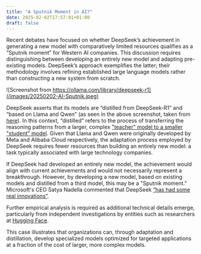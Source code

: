 ```yaml
---
title: "A Sputnik Moment in AI?"
date: 2025-02-02T17:57:01+01:00
draft: false
---
```



Recent debates have focused on whether DeepSeek’s achievement in generating a new model with comparatively limited resources qualifies as a “Sputnik moment” for Western AI companies. This discussion requires distinguishing between developing an entirely new model and adapting pre-existing models. DeepSeek’s approach exemplifies the latter; their methodology involves refining established large language models rather than constructing a new system from scratch.


![Screenshot from https://ollama.com/library/deepseek-r1](/images/20250202-AI-Sputnik.jpeg)


DeepSeek asserts that its models are “distilled from DeepSeek-R1” and “based on Llama and Qwen” (as seen in the above screenshot, taken from [here](https://ollama.com/library/deepseek-r1)). In this context, “distilled” refers to the process of transferring the reasoning patterns from a larger, complex ["teacher" model to a smaller "student" model](https://www.datacamp.com/blog/distillation-llm). Given that Llama and Qwen were originally developed by Meta and Alibaba Cloud respectively, the adaptation process employed by DeepSeek requires fewer resources than building an entirely new model: a task typically associated with large technology companies.

If DeepSeek had developed an entirely new model, the achievement would align with current achievements and would not necessarily represent a breakthrough. However, by developing a new model, based on existing models and distilled from a third model, this may be a "Sputnik moment." Microsoft's CEO Satya Nadella commented that DeepSeek [“has had some real innovations”](https://www.washingtonpost.com/technology/2025/01/30/deepseek-microsoft-meta-investors/).

Further empirical analysis is required as additional technical details emerge, particularly from independent investigations by entities such as researchers at [Hugging Face](https://huggingface.co/blog/open-r1). 

This case illustrates that organizations can, through adaptation and distillation, develop specialized models optimized for targeted applications at a fraction of the cost of larger, more complex models.


